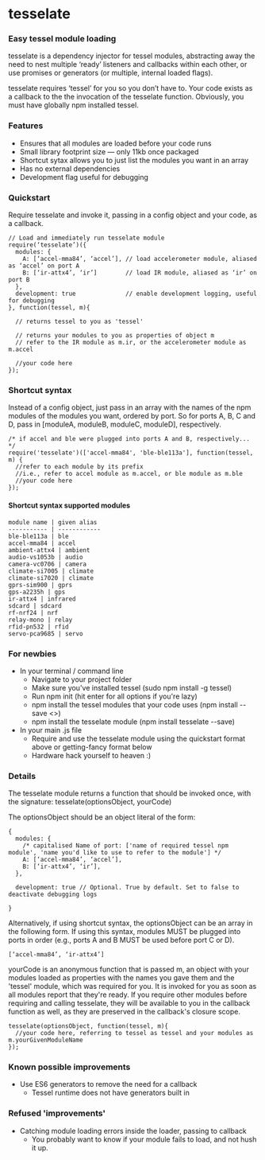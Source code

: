 tesselate
=========

### Easy tessel module loading

tesselate is a dependency injector for tessel modules, abstracting away the need to nest multiple ‘ready’ listeners and callbacks within each other, or use promises or generators (or multiple, internal loaded flags). 

tesselate requires ‘tessel’ for you so you don’t have to. Your code exists as a callback to the the invocation of the tesselate function. Obviously, you must have globally npm installed tessel. 

### Features
* Ensures that all modules are loaded before your code runs
* Small library footprint size — only 11kb once packaged
* Shortcut sytax allows you to just list the modules you want in an array
* Has no external dependencies
* Development flag useful for debugging

### Quickstart
Require tesselate and invoke it, passing in a config object and your code, as a callback. 

````
// Load and immediately run tesselate module
require(‘tesselate’)({
  modules: {
    A: [‘accel-mma84’, ‘accel’], // load accelerometer module, aliased as ‘accel’ on port A
    B: [‘ir-attx4’, ‘ir’]        // load IR module, aliased as ‘ir’ on port B
  },
  development: true              // enable development logging, useful for debugging
}, function(tessel, m){

  // returns tessel to you as 'tessel'

  // returns your modules to you as properties of object m
  // refer to the IR module as m.ir, or the accelerometer module as m.accel

  //your code here
});
````
### Shortcut syntax
Instead of a config object, just pass in an array with the names of the npm modules of the modules you want, ordered by port. So for ports A, B, C and D, pass in [moduleA, moduleB, moduleC, moduleD], respectively. 

````
/* if accel and ble were plugged into ports A and B, respectively... */
require('tesselate')(['accel-mma84', 'ble-ble113a'], function(tessel, m) {
  //refer to each module by its prefix
  //i.e., refer to accel module as m.accel, or ble module as m.ble
  //your code here
});
````

#### Shortcut syntax supported modules
    module name | given alias
    ----------- | ------------
    ble-ble113a | ble
    accel-mma84 | accel
    ambient-attx4 | ambient
    audio-vs1053b | audio
    camera-vc0706 | camera
    climate-si7005 | climate
    climate-si7020 | climate
    gprs-sim900 | gprs
    gps-a2235h | gps
    ir-attx4 | infrared
    sdcard | sdcard
    rf-nrf24 | nrf
    relay-mono | relay
    rfid-pn532 | rfid
    servo-pca9685 | servo
    
### For newbies
* In your terminal / command line
  * Navigate to your project folder
  * Make sure you've installed tessel (sudo npm install -g tessel)
  * Run npm init (hit enter for all options if you're lazy)
  * npm install the tessel modules that your code uses (npm install --save <<your module>>)
  * npm install the tesselate module (npm install tesselate --save)
* In your main .js file
  * Require and use the tesselate module using the quickstart format above or getting-fancy format below
  * Hardware hack yourself to heaven :)


### Details

The tesselate module returns a function that should be invoked once, with the signature: tesselate(optionsObject, yourCode)

The optionsObject should be an object literal of the form:
````
{
  modules: {
    /* capitalised Name of port: ['name of required tessel npm module', 'name you'd like to use to refer to the module'] */
    A: [‘accel-mma84’, ‘accel’], 
    B: [‘ir-attx4’, ‘ir’],
  },
  
  development: true // Optional. True by default. Set to false to deactivate debugging logs

}
````
Alternatively, if using shortcut syntax, the optionsObject can be an array in the following form. If using this syntax, modules MUST be plugged into ports in order (e.g., ports A and B MUST be used before port C or D). 

````
[‘accel-mma84’, ‘ir-attx4’]
````

yourCode is an anonymous function that is passed m, an object with your modules loaded as properties with the names you gave them and the 'tessel' module, which was required for you. It is invoked for you as soon as all modules report that they're ready. If you require other modules before requiring and calling tesselate, they will be available to you in the callback function as well, as they are preserved in the callback's closure scope.

````
tesselate(optionsObject, function(tessel, m){
  //your code here, referring to tessel as tessel and your modules as m.yourGivenModuleName
});
````

### Known possible improvements
* Use ES6 generators to remove the need for a callback
  * Tessel runtime does not have generators built in

### Refused 'improvements'
* Catching module loading errors inside the loader, passing to callback
  * You probably want to know if your module fails to load, and not hush it up.

